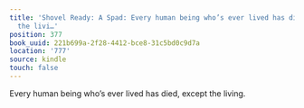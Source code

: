 ```yaml
---
title: 'Shovel Ready: A Spad: Every human being who’s ever lived has died, except
  the livi…'
position: 377
book_uuid: 221b699a-2f28-4412-bce8-31c5bd0c9d7a
location: '777'
source: kindle
touch: false
---
```


Every human being who’s ever lived has died, except the living.